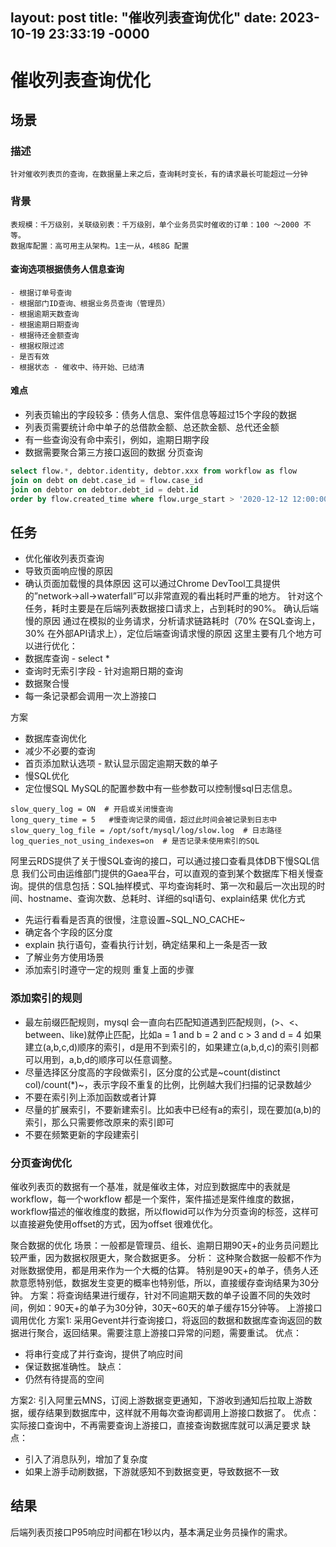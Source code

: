 layout: post
title: "催收列表查询优化"
date: 2023-10-19 23:33:19 -0000
---

# 催收列表查询优化
## 场景
### 描述
    针对催收列表页的查询，在数据量上来之后，查询耗时变长，有的请求最长可能超过一分钟
### 背景
    表规模：千万级别，关联级别表：千万级别，单个业务员实时催收的订单：100 ～2000 不等。
    数据库配置：高可用主从架构。1主一从，4核8G 配置
#### 查询选项根据债务人信息查询
    - 根据订单号查询
    - 根据部门ID查询、根据业务员查询（管理员）
    - 根据逾期天数查询
    - 根据逾期日期查询
    - 根据待还金额查询
    - 根据权限过滤
    - 是否有效
    - 根据状态 - 催收中、待开始、已结清
#### 难点
 - 列表页输出的字段较多：债务人信息、案件信息等超过15个字段的数据
 - 列表页需要统计命中单子的总借款金额、总还款金额、总代还金额
 - 有一些查询没有命中索引，例如，逾期日期字段
 - 数据需要聚合第三方接口返回的数据
分页查询
```sql
select flow.*, debtor.identity, debtor.xxx from workflow as flow
join on debt on debt.case_id = flow.case_id
join on debtor on debtor.debt_id = debt.id
order by flow.created_time where flow.urge_start > '2020-12-12 12:00:00'
```
## 任务
 - 优化催收列表页查询
 - 导致页面响应慢的原因
 - 确认页面加载慢的具体原因
这可以通过Chrome DevTool工具提供的”network->all->waterfall”可以非常直观的看出耗时严重的地方。
针对这个任务，耗时主要是在后端列表数据接口请求上，占到耗时的90%。
确认后端慢的原因
通过在模拟的业务请求，分析请求链路耗时（70% 在SQL查询上，30% 在外部API请求上），定位后端查询请求慢的原因
这里主要有几个地方可以进行优化：
- 数据库查询 - select *
- 查询时无索引字段 - 针对逾期日期的查询
- 数据聚合慢
- 每一条记录都会调用一次上游接口

方案
 - 数据库查询优化
 - 减少不必要的查询
 - 首页添加默认选项 - 默认显示固定逾期天数的单子
 - 慢SQL优化
 - 定位慢SQL
MySQL的配置参数中有一些参数可以控制慢sql日志信息。
```
slow_query_log = ON  # 开启或关闭慢查询
long_query_time = 5   #慢查询记录的阈值，超过此时间会被记录到日志中
slow_query_log_file = /opt/soft/mysql/log/slow.log  # 日志路径
log_queries_not_using_indexes=on  # 是否记录未使用索引的SQL

```
阿里云RDS提供了关于慢SQL查询的接口，可以通过接口查看具体DB下慢SQL信息
我们公司由运维部门提供的Gaea平台，可以直观的查到某个数据库下相关慢查询。提供的信息包括：SQL抽样模式、平均查询耗时、第一次和最后一次出现的时间、hostname、查询次数、总耗时、详细的sql语句、explain结果
优化方式
 - 先运行看看是否真的很慢，注意设置~SQL_NO_CACHE~
 - 确定各个字段的区分度
 - explain 执行语句，查看执行计划，确定结果和上一条是否一致
 - 了解业务方使用场景
 - 添加索引时遵守一定的规则
重复上面的步骤

### 添加索引的规则
- 最左前缀匹配规则，mysql 会一直向右匹配知道遇到匹配规则，(>、<、between、like)就停止匹配，比如a = 1 and b = 2 and c > 3 and d = 4 如果建立(a,b,c,d)顺序的索引，d是用不到索引的，如果建立(a,b,d,c)的索引则都可以用到，a,b,d的顺序可以任意调整。
- 尽量选择区分度高的字段做索引，区分度的公式是~count(distinct col)/count(*)~，表示字段不重复的比例，比例越大我们扫描的记录数越少
- 不要在索引列上添加函数或者计算
- 尽量的扩展索引，不要新建索引。比如表中已经有a的索引，现在要加(a,b)的索引，那么只需要修改原来的索引即可
- 不要在频繁更新的字段建索引				
### 分页查询优化
催收列表页的数据有一个基准，就是催收主体，对应到数据库中的表就是workflow，每一个workflow 都是一个案件，案件描述是案件维度的数据，workflow描述的催收维度的数据，所以flowid可以作为分页查询的标签，这样可以直接避免使用offset的方式，因为offset 很难优化。
	
聚合数据的优化
	场景：一般都是管理员、组长、逾期日期90天+的业务员问题比较严重，因为数据权限更大，聚合数据更多。
	分析：
这种聚合数据一般都不作为对账数据使用，都是用来作为一个大概的估算。
特别是90天+的单子，债务人还款意愿特别低，数据发生变更的概率也特别低，所以，直接缓存查询结果为30分钟。
	方案：将查询结果进行缓存，针对不同逾期天数的单子设置不同的失效时间，例如：90天+的单子为30分钟，30天~60天的单子缓存15分钟等。
上游接口调用优化
方案1: 采用Gevent并行查询接口，将返回的数据和数据库查询返回的数据进行聚合，返回结果。需要注意上游接口异常的问题，需要重试。
优点：
 - 将串行变成了并行查询，提供了响应时间
 - 保证数据准确性。
缺点：
 - 仍然有待提高的空间


方案2: 引入阿里云MNS，订阅上游数据变更通知，下游收到通知后拉取上游数据，缓存结果到数据库中，这样就不用每次查询都调用上游接口数据了。
优点：
实际接口查询中，不再需要查询上游接口，直接查询数据库就可以满足要求
缺点：
 - 引入了消息队列，增加了复杂度
 - 如果上游手动刷数据，下游就感知不到数据变更，导致数据不一致

## 结果
后端列表页接口P95响应时间都在1秒以内，基本满足业务员操作的需求。

